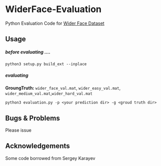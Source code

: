 # WiderFace-Evaluation

Python Evaluation Code for [Wider Face Dataset](http://mmlab.ie.cuhk.edu.hk/projects/WIDERFace/)

## Usage

##### before evaluating ....

```
python3 setup.py build_ext --inplace
```

##### evaluating

**GroungTruth:** `wider_face_val.mat`, `wider_easy_val.mat`, `wider_medium_val.mat`,`wider_hard_val.mat`

```
python3 evaluation.py -p <your prediction dir> -g <groud truth dir>
```

## Bugs & Problems

Please issue

## Acknowledgements

Some code borrowed from Sergey Karayev
